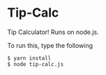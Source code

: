 # Tip-Calc
Tip Calculator! Runs on node.js.

To run this, type the following

```
$ yarn install
$ node tip-calc.js
```

